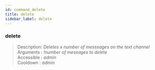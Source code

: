 ```yaml
---
id: command_delete
title: delete
sidebar_label: delete
---
```


### delete           

> Description: _Deletes x number of messsages on the text channel_<br>
> Arguments  : _!number of messages to delete_<br>
> Accessible : _admin_<br>
> Cooldown   : _admin_<br>